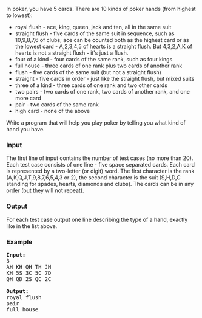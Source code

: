 <p>

In poker, you have 5 cards. There are 10 kinds of poker hands (from highest to lowest):
</p><ul>
<li> royal flush - ace, king, queen, jack and ten, all in the same suit
</li><li> straight flush - five cards of the same suit in sequence, such
as 10,9,8,7,6 of clubs; ace can be counted both as the highest card or as the
lowest card - A,2,3,4,5 of hearts is a straight flush. But 4,3,2,A,K of hearts is not a straight flush - it's just a flush.
</li><li> four of a kind - four cards of the same rank, such as four kings.
</li><li> full house - three cards of one rank plus two cards of another rank
</li><li> flush - five cards of the same suit (but not a straight flush)
</li><li> straight - five cards in order - just like the straight flush, but mixed suits
</li><li> three of a kind - three cards of one rank and two other cards
</li><li> two pairs - two cards of one rank, two cards of another rank, and one more card
</li><li> pair - two cards of the same rank
</li><li> high card - none of the above
</li></ul>

Write a program that will help you play poker by telling you what kind of hand you have.

<h3>Input</h3>
<p>
The first line of input contains the number of test cases (no more than 20). Each test case consists of one line - five space separated cards. Each card is represented by a two-letter (or digit) word. The first character is the rank (A,K,Q,J,T,9,8,7,6,5,4,3 or 2), the second character is the suit (S,H,D,C standing for spades, hearts, diamonds and clubs). The cards can be in any order (but they will not repeat).

</p><h3>Output</h3>
<p>
For each test case output one line describing the type of a hand, exactly like in the list above.

</p><h3>Example</h3>

<pre><b>Input:</b>
3
AH KH QH TH JH
KH 5S 3C 5C 7D
QH QD 2S QC 2C

<b>Output:</b>
royal flush
pair
full house
</pre>
